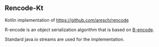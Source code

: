 ## Rencode-Kt
Kotlin implementation of https://github.com/aresch/rencode

R-encode is an object serialization algorithm that is based on [B-encode](https://en.wikipedia.org/wiki/Bencode).

Standard java.io streams are used for the implementation.

